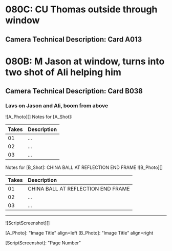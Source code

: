 # 080C: CU Thomas outside through window
## Camera Technical Description: Card A013

# 080B: M Jason at window, turns into two shot of Ali helping him
## Camera Technical Description: Card B038

### Lavs on Jason and Ali, boom from above

![A_Photo][]
Notes for [A_Shot]: 

| Takes | Description |
|:---|:----|
| 01 | ... |
| 02 | ... |
| 03 | ... |

Notes for [B_Shot]: CHINA BALL AT REFLECTION END FRAME
![B_Photo][]

| Takes | Description |
|:---|:----|
| 01 | CHINA BALL AT REFLECTION END FRAME |
| 02 | ... |
| 03 | ... |

----

![ScriptScreenshot][]


[A_Photo]:  "Image Title" align=left
[B_Photo]:  "Image Title" align=right

[ScriptScreenshot]: "Page Number"
